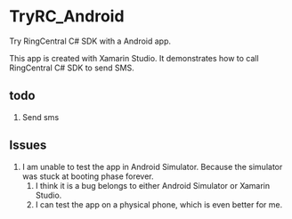 # TryRC_Android

Try RingCentral C# SDK with a Android app.

This app is created with Xamarin Studio. It demonstrates how to call RingCentral C# SDK to send SMS.


## todo

1. Send sms


## Issues

1. I am unable to test the app in Android Simulator. Because the simulator was stuck at booting phase forever.
	1. I think it is a bug belongs to either Android Simulator or Xamarin Studio.
	1. I can test the app on a physical phone, which is even better for me.
